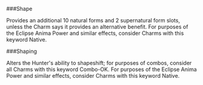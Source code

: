 ###Shape

Provides an additional 10 natural forms and 2 supernatural form slots, unless the Charm says it provides an alternative benefit.
For purposes of the Eclipse Anima Power and similar effects, consider Charms with this keyword Native.

###Shaping

Alters the Hunter's ability to shapeshift; for purposes of combos, consider all Charms with this keyword Combo-OK.
For purposes of the Eclipse Anima Power and similar effects, consider Charms with this keyword Native.
